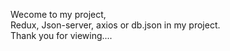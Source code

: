 Wecome to my project,
<br>
Redux, Json-server, axios or db.json in my project. 
<br>
Thank you for viewing....
